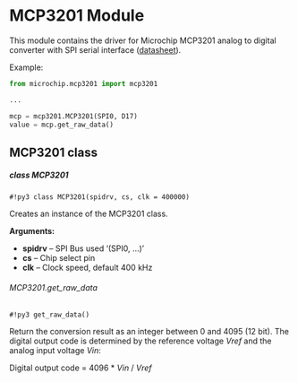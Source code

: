 # MCP3201 Module

This module contains the driver for Microchip MCP3201 analog to digital converter with
SPI serial interface ([datasheet](http://ww1.microchip.com/downloads/en/DeviceDoc/21290F.pdf)).

Example:

```py
from microchip.mcp3201 import mcp3201

...

mcp = mcp3201.MCP3201(SPI0, D17)
value = mcp.get_raw_data()
```

## MCP3201 class

##### class MCP3201

```#!py3 class MCP3201(spidrv, cs, clk = 400000)```

Creates an instance of the MCP3201 class.


**Arguments:**

    
* **spidrv** – SPI Bus used ‘(SPI0, …)’
* **cs** – Chip select pin
* **clk** – Clock speed, default 400 kHz


###### MCP3201.get_raw_data

```#!py3 get_raw_data()```

Return the conversion result as an integer between 0 and 4095 (12 bit).
The digital output code is determined by the reference voltage *Vref* and the analog input voltage *Vin*:

Digital output code = 4096 * *Vin* / *Vref*
<!--stackedit_data:
eyJoaXN0b3J5IjpbMjA3NTU2NDkwMl19
-->